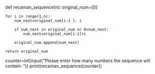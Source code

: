 def recaman_sequence(n):
    original_num=[0]

    for i in range(1,n):
        num_next=original_num[i-1 ]- i

        if num_next in original_num or 0>num_next:
            num_next=original_num[i-1]+i

        original_num.append(num_next)

    return original_num

counter=int(input("Please enter how many numbers the sequence will contain: "))
print(recaman_sequence(counter))
